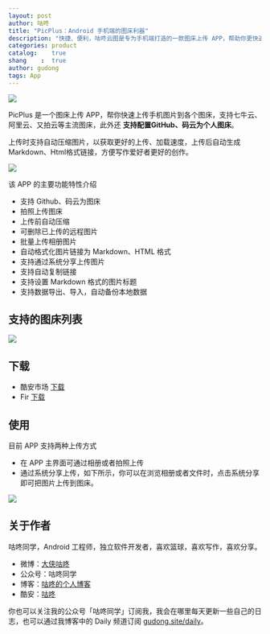 ```yaml
---
layout: post
author: 咕咚
title: "PicPlus：Android 手机端的图床利器"
description: "快捷、便利，咕咚云图是专为手机端打造的一款图床上传 APP，帮助你更快速的为手机中的图片生成远程地址。"
categories: product
catalog:    true
shang    :  true
author: gudong
tags: App 
---
```


![](https://gitee.com/maoruibin/assert/raw/master/picgo/20200418214154.png)



PicPlus 是一个图床上传 APP，帮你快速上传手机图片到各个图床，支持七牛云、阿里云、又拍云等主流图床，此外还 **支持配置GitHub、码云为个人图床**。

上传时支持自动压缩图片，以获取更好的上传、加载速度，上传后自动生成 Markdown、Html格式链接，方便写作爱好者更好的创作。

![](https://picgudong.oss-cn-beijing.aliyuncs.com/picgo20200321232446.png)

该 APP 的主要功能特性介绍

- 支持 Github、码云为图床
- 拍照上传图床
- 上传前自动压缩
- 可删除已上传的远程图片
- 批量上传相册图片
- 自动格式化图片链接为 Markdown、HTML 格式
- 支持通过系统分享上传图片
- 支持自动复制链接
- 支持设置 Markdown 格式的图片标题
- 支持数据导出、导入，自动备份本地数据



## 支持的图床列表

![](https://gitee.com/maoruibin/assert/raw/master/pic/2020/Screenshot_20200314-122823.jpg)

## 下载

* 酷安市场 [下载](https://www.coolapk.com/apk/name.gudong.pic)
* Fir [下载](http://d.6short.com/da9q) 

## 使用

目前 APP 支持两种上传方式

* 在 APP 主界面可通过相册或者拍照上传
* 通过系统分享上传，如下所示，你可以在浏览相册或者文件时，点击系统分享即可把图片上传到图床。

![](https://gitee.com/maoruibin/assert/raw/master/picgo/20200314154407.png)



## 关于作者

咕咚同学，Android 工程师，独立软件开发者，喜欢篮球，喜欢写作，喜欢分享。

- 微博：[大侠咕咚](https://weibo.com/maoruibin)
- 公众号：咕咚同学
- 博客：[咕咚的个人博客](https://gudong.site/)
- 酷安：[咕咚](http://www.coolapk.com/u/509587)

你也可以关注我的公众号「咕咚同学」订阅我，我会在哪里每天更新一些自己的日志，也可以通过我博客中的 Daily 频道订阅 [gudong.site/daily](https://gudong.site/daily)。
